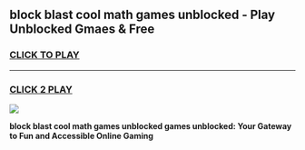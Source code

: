 
## block blast cool math games unblocked - Play Unblocked Gmaes & Free
<h3>
<a href="https://premium.freeplayer.one?title=block_blast_cool_math_games_unblocked&ref=19F">CLICK TO PLAY</a></h3>
<hr>

<h3>
<a href="https://premium.freeplayer.one?title=block_blast_cool_math_games_unblocked&ref=19F">CLICK 2 PLAY</a>
  
</h3>

<a href="https://premium.freeplayer.one?title=block_blast_cool_math_games_unblocked&ref=19F/"><img src="https://clearcache.store/games.png"></a>


**block blast cool math games unblocked games unblocked: Your Gateway to Fun and Accessible Online Gaming**
